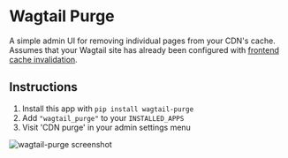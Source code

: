 # Wagtail Purge

A simple admin UI for removing individual pages from your CDN's cache. Assumes that your Wagtail site has already been configured with [frontend cache invalidation](https://docs.wagtail.io/en/stable/reference/contrib/frontendcache.html).

## Instructions

1. Install this app with `pip install wagtail-purge`
2. Add `"wagtail_purge"` to your `INSTALLED_APPS`
3. Visit 'CDN purge' in your admin settings menu

![wagtail-purge screenshot](https://raw.githubusercontent.com/tomdyson/wagtail-purge/main/wagtail-purge.png)
